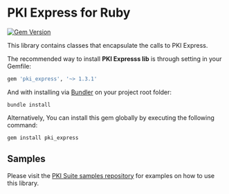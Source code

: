 PKI Express for Ruby
============================
[![Gem Version](https://badge.fury.io/rb/rest_pki.svg)](https://badge.fury.io/rb/rest_pki)

This library contains classes that encapsulate the calls to PKI Express.

The recommended way to install **PKI Expresss lib** is through setting in your Gemfile:

````ruby
gem 'pki_express', '~> 1.3.1'
````

And with installing via [Bundler](http://bundler.io/) on your project root folder:
    
    bundle install
    
Alternatively, You can install this gem globally by executing the following command:

    gem install pki_express 

Samples
-------
Please visit the [PKI Suite samples repository](https://github.com/LacunaSoftware/PkiSuiteSamples/tree/master/Ruby)
for examples on how to use this library.
